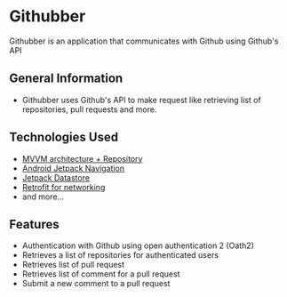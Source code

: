 # Githubber
Githubber is an application that communicates with Github using Github's API

## General Information
- Githubber uses Github's API to make request like retrieving list of repositories, pull requests and more.

## Technologies Used
- [MVVM architecture + Repository](https://developer.android.com/codelabs/basic-android-kotlin-training-repository-pattern#0)
- [Android Jetpack Navigation](https://developer.android.com/guide/navigation)
- [Jetpack Datastore](https://developer.android.com/topic/libraries/architecture/datastore)
- [Retrofit for networking](https://square.github.io/retrofit/)
- and more...


## Features
- Authentication with Github using open authentication 2 (Oath2)
- Retrieves a list of repositories for authenticated users
- Retrieves list of pull request
- Retrieves list of comment for a pull request
- Submit a new comment to a pull request
